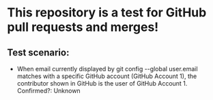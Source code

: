 # This repository is a test for GitHub pull requests and merges! 

## Test scenario: 
* When email currently displayed by git config --global user.email matches with a specific GitHub account (GitHub Account 1), the contributor shown in GitHub is the user of GitHub Account 1.   Confirmed?: Unknown